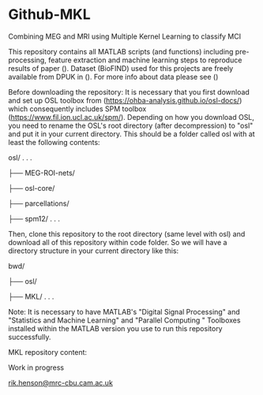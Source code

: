 # Github-MKL
Combining MEG and MRI using Multiple Kernel Learning to classify MCI

This repository contains all MATLAB scripts (and functions) including pre-processing, feature extraction and machine learning steps to reproduce results of paper ().
Dataset (BioFIND) used for this projects are freely available from DPUK in (). For more info about data please see ()

Before downloading the repository: It is necessary that you first download and set up OSL toolbox from (https://ohba-analysis.github.io/osl-docs/) which consequently includes SPM toolbox (https://www.fil.ion.ucl.ac.uk/spm/). Depending on how you download OSL, you need to rename the OSL's root directory (after decompression) to "osl" and put it in your current directory. This should be a folder called osl with at least the following contents:

osl/ . . .

├── MEG-ROI-nets/

├── osl-core/

├── parcellations/

├── spm12/ . . .

Then, clone this repository to the root directory (same level with osl) and download all of this repository within code folder. So we will have a directory structure in your current directory like this:

bwd/

├── osl/

├── MKL/ . . .

Note: It is necessary to have MATLAB's "Digital Signal Processing" and "Statistics and Machine Learning" and "Parallel Computing " Toolboxes installed within the MATLAB version you use to run this repository successfully.

MKL repository content:

   

Work in progress

rik.henson@mrc-cbu.cam.ac.uk
